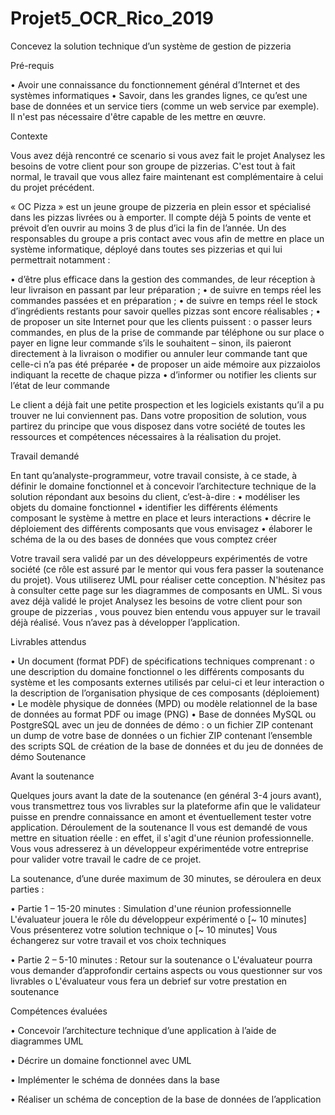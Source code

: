 # Projet5_OCR_Rico_2019
Concevez la solution technique d’un système de gestion de pizzeria

Pré-requis

•	Avoir une connaissance du fonctionnement général d’Internet et des systèmes informatiques
•	Savoir, dans les grandes lignes, ce qu’est une base de données et un service tiers (comme un web service par exemple). Il n'est pas nécessaire d'être capable de les mettre en œuvre.

Contexte

Vous avez déjà rencontré ce scenario si vous avez fait le projet Analysez les besoins de votre client pour son groupe de pizzerias. C'est tout à fait normal, le travail que vous allez faire maintenant est complémentaire à celui du projet précédent.

« OC Pizza » est un jeune groupe de pizzeria en plein essor et spécialisé dans les pizzas livrées ou à emporter. Il compte déjà 5 points de vente et prévoit d’en ouvrir au moins 3 de plus d’ici la fin de l’année. Un des responsables du groupe a pris contact avec vous afin de mettre en place un système informatique, déployé dans toutes ses pizzerias et qui lui permettrait notamment :

•	d’être plus efficace dans la gestion des commandes, de leur réception à leur livraison en passant par leur préparation ;
•	de suivre en temps réel les commandes passées et en préparation ;
•	de suivre en temps réel le stock d’ingrédients restants pour savoir quelles pizzas sont encore réalisables ;
•	de proposer un site Internet pour que les clients puissent :
o	passer leurs commandes, en plus de la prise de commande par téléphone ou sur place
o	payer en ligne leur commande s’ils le souhaitent – sinon, ils paieront directement à la livraison
o	modifier ou annuler leur commande tant que celle-ci n’a pas été préparée
•	de proposer un aide mémoire aux pizzaiolos indiquant la recette de chaque pizza
•	d’informer ou notifier les clients sur l’état de leur commande

Le client a déjà fait une petite prospection et les logiciels existants qu’il a pu trouver ne lui conviennent pas.
Dans votre proposition de solution, vous partirez du principe que vous disposez dans votre société de toutes les ressources et compétences nécessaires à la réalisation du projet.

Travail demandé

En tant qu’analyste-programmeur, votre travail consiste, à ce stade, à définir le domaine fonctionnel et à concevoir l’architecture technique de la solution répondant aux besoins du client, c’est-à-dire :
•	modéliser les objets du domaine fonctionnel
•	identifier les différents éléments composant le système à mettre en place et leurs interactions
•	décrire le déploiement des différents composants que vous envisagez
•	élaborer le schéma de la ou des bases de données que vous comptez créer

Votre travail sera validé par un des développeurs expérimentés de votre société (ce rôle est assuré par le mentor qui vous fera passer la soutenance du projet).
Vous utiliserez UML pour réaliser cette conception.
N'hésitez pas à consulter cette  page sur les diagrammes de composants en UML.
Si vous avez déjà validé le projet  Analysez les besoins de votre client pour son groupe de pizzerias , vous pouvez bien entendu vous appuyer sur le travail déjà réalisé.
 Vous n’avez pas à développer l’application.
 
Livrables attendus

•	Un document (format PDF) de spécifications techniques comprenant :
o	une description du domaine fonctionnel
o	les différents composants du système et les composants externes utilisés par celui-ci et leur interaction
o	la description de l’organisation physique de ces composants (déploiement)
•	Le modèle physique de données (MPD) ou modèle relationnel de la base de données au format PDF ou image (PNG)
•	Base de données MySQL ou PostgreSQL avec un jeu de données de démo :
o	un fichier ZIP contenant un dump de votre base de données
o	un fichier ZIP contenant l’ensemble des scripts SQL de création de la base de données et du jeu de données de démo
Soutenance

Avant la soutenance

Quelques jours avant la date de la soutenance (en général 3-4 jours avant), vous transmettrez  tous vos livrables sur la plateforme afin que le validateur puisse en prendre connaissance en amont et éventuellement tester votre application.
Déroulement de la soutenance
Il vous est demandé de vous mettre en situation réelle : en effet, il s'agit d'une réunion professionnelle. Vous vous adresserez à un développeur expérimentéde votre entreprise pour valider votre travail le cadre de ce projet.

La soutenance, d’une durée maximum de 30 minutes, se déroulera en deux parties :

•	Partie 1 – 15-20 minutes : Simulation d'une réunion professionnelle
L'évaluateur jouera le rôle du développeur expérimenté
o	[~ 10 minutes] Vous présenterez votre solution technique
o	[~ 10 minutes] Vous échangerez sur votre travail et vos choix techniques

•	Partie 2 – 5-10 minutes : Retour sur la soutenance
o	L'évaluateur pourra vous demander d’approfondir certains aspects ou vous questionner sur vos livrables
o	L'évaluateur vous fera un debrief sur votre prestation en soutenance
 
Compétences évaluées

•  Concevoir l’architecture technique d’une application à l’aide de diagrammes UML

•  Décrire un domaine fonctionnel avec UML

•  Implémenter le schéma de données dans la base

•  Réaliser un schéma de conception de la base de données de l’application
